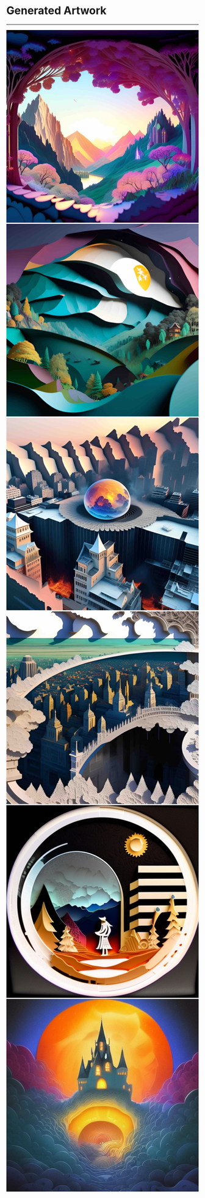 # Generated Artwork

---

![](IMG_5819.JPG)
![](IMG_5837.JPG)
![](IMG_5849.JPG)
![](IMG_5850.JPG)
![](9fd8b2d3-5de4-4172-bccc-513a470aaeb4-0.PNG)
![](a_piece_of_paper_art_with_a_castle_in_the_middle_of_it__cosmic_and_colorful__behance__high_detail__in_swirling_harmony__insp.PNG)